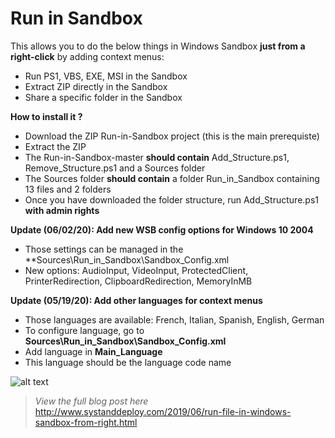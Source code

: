 # Run in Sandbox
This allows you to do the below things in Windows Sandbox **just from a right-click** by adding context menus:
- Run PS1, VBS, EXE, MSI in the Sandbox
- Extract ZIP directly in the Sandbox
- Share a specific folder in the Sandbox

**How to install it ?**
- Download the ZIP Run-in-Sandbox project (this is the main prerequiste)
- Extract the ZIP
- The Run-in-Sandbox-master **should contain** Add_Structure.ps1, Remove_Structure.ps1 and a Sources folder
- The Sources folder **should contain** a folder Run_in_Sandbox containing 13 files and 2 folders
- Once you have downloaded the folder structure, run Add_Structure.ps1 **with admin rights**


**Update (06/02/20): Add new WSB config options for Windows 10 2004**
- Those settings can be managed in the **Sources\Run_in_Sandbox\Sandbox_Config.xml
- New options: AudioInput, VideoInput, ProtectedClient, PrinterRedirection, ClipboardRedirection, MemoryInMB


**Update (05/19/20): Add other languages for context menus**
 - Those languages are available: French, Italian, Spanish, English, German
- To configure language, go to **Sources\Run_in_Sandbox\Sandbox_Config.xml**
- Add language in **Main_Language**
- This language should be the language code name


![alt text](https://github.com/damienvanrobaeys/Run-in-Sandbox/blob/master/run_ps1_preview.gif.gif)

> *View the full blog post here*
http://www.systanddeploy.com/2019/06/run-file-in-windows-sandbox-from-right.html
